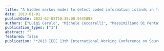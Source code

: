 ```yaml
---
title: "A hidden markov model to detect coded information islands in free text"
date: 2013-01-01
publishDate: 2022-02-02T10:35:00.944589Z
authors: ["Luigi Cerulo", "Michele Ceccarelli", "Massimiliano Di Penta", "Gerardo Canfora"]
publication_types: ["1"]
abstract: ""
featured: false
publication: "*2013 IEEE 13th International Working Conference on Source Code Analysis and Manipulation (SCAM)*"
---
```


